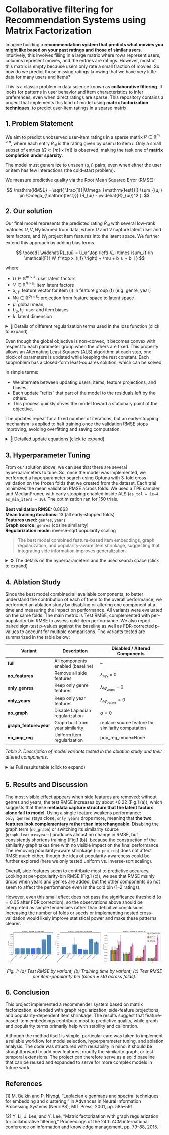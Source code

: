 # Collaborative filtering for Recommendation Systems using Matrix Factorization

Imagine building a **recommendation system that predicts what movies you might like based on your past ratings and those of similar users**. Intuitively, this involves filling in a large matrix where rows represent users, columns represent movies, and the entries are ratings. However, most of this matrix is empty because users only rate a small fraction of movies. So how do we predict those missing ratings knowing that we have very little data for many users and items?

This is a classic problem in data science known as **collaborative filtering**. It looks for patterns in user behavior and item characteristics to infer preferences, even when direct ratings are sparse. This repository contains a project that implements this kind of model using **matrix factorization techniques**, to predict user-item ratings in a sparse matrix.

## 1. Problem Statement

We aim to predict unobserved user–item ratings in a sparse matrix $R \in \mathbb{R}^{m \times n}$, where each entry $R_{ui}$ is the rating given by user $u$ to item $i$.
Only a small subset of entries ($\Omega \subset [m] \times [n]$) is observed, making the task one of **matrix completion under sparsity**.

The model must generalize to unseen $(u, i)$ pairs, even when either the user or item has few interactions (the cold-start problem).

We measure predictive quality via the Root Mean Squared Error (RMSE):

$$
\mathrm{RMSE} =
\sqrt{
\frac{1}{|\Omega_{\mathrm{test}}|}
\sum_{(u,i) \in \Omega_{\mathrm{test}}}
(R_{ui} - \widehat{R}_{ui})^2
}.
$$


## 2. Our solution

Our final model represents the predicted rating $\widehat{R}_{ui}$ with several low-rank matrices $U, V, W_f$ learned from data, where $U$ and $V$ capture latent user and item factors, and $W_f$ project item features into the latent space. We further extend this approach by adding bias terms.

$$
\boxed{
\widehat{R}_{ui} =
U_u^\top \left(
V_i \times \sum_{f \in \mathcal{F}}
  W_f^\top x_{i,f}
  \right) + \mu + b_u + b_i
}
$$

where:

- $U \in \mathbb{R}^{m \times k}$: user latent factors
- $V \in \mathbb{R}^{n \times k}$: item latent factors
- $x_{i,f}$: feature vector for item (i) in feature group (f) (e.g. genre, year)
- $W_f \in \mathbb{R}^{d_f \times k}$: projection from feature space to latent space
- $\mu$: global mean;
- $b_u, b_i$: user and item biases
- $k$: latent dimension


<details markdown="1"> 
  <summary>📘 Details of different regularization terms used in the loss function (click to expand)</summary>

The loss minimized over observed ratings is enriched with several regularization terms to incorporate side information. Some of these regularizations are optional and can be deactivated, but the most complete formula of the loss function is:

$\qquad \qquad \qquad \large \mathcal{L} = \sum_{(u,i)\in \Omega} \bigl(R_{ui} - U_u^\top (V_i + \sum_f W_f^\top x_{i,f}) - \mu - b_u - b_i \bigr)^2 -$

$\qquad \qquad \qquad \large \textcolor{teal}{-\lambda_u \lVert U \rVert_F^2 - \sum_i \lambda_{v,i} \lVert V_i \rVert_2^2} \\ \textcolor{olive}{- \sum_f \lambda_{w_f} \lVert W_f \rVert_F^2} \\ \textcolor{brown}{- \lambda_{b_u} \lVert b_u \rVert_2^2 - \lambda_{b_i} \lVert b_i \rVert_2^2 -}$

$\qquad \qquad \qquad \large \textcolor{purple}{-\alpha\mathrm{Tr}(V^\top L V)},$

where:

- $\large \textcolor{teal}{\text{User or item shrinkage } (\lambda_u, \lambda_{v,i}):}$ This is the classic $L_2$ penalty that prevents latent factors from growing arbitrarily large. It ensures that users and items with few observations don’t overfit their small amount of data. In our case, the item regularization $\lambda_{v,i}$ can optionally be scaled inversely with the item’s popularity (we trust more the popular items): $\lambda_{v,i} = \frac{\lambda_v}{\sqrt{c_i + 1}},\quad c_i = |{u : (u,i)\in\Omega}|$.

- $\large \textcolor{olive}{\text{Feature projections } (\lambda_{w_f}):}$ Each $W_f$ projects an item’s raw feature vector (e.g. genre, year) into the same latent space as $V_i$. The corresponding regularization penalizes large deviations, acting like a prior that discourages the feature mappings from dominating the latent representation. Intuitively, it keeps the learned feature influence “gentle” rather than letting side information completely override collaborative patterns.

- $\large\textcolor{brown}{\text{Bias regularization } (\lambda_{b_u}, \lambda_{b_i}):}$ These terms keep user and item biases (i.e., consistent rating offsets) from absorbing too much variance. Without this constraint, biases could fit individual noise, especially for users who rate few items. In practice, bias regularization improves the stability and convergence speed of ALS updates.

- $\large \textcolor{purple}{\text{Item similarity } (\alpha \mathrm{Tr}(V^\top L V)):}$ This is the graph Laplacian regularization, which enforces that similar items (according to metadata) should have similar embeddings. It minimizes the smoothness term: $\mathrm{Tr}(V^\top L V) = \frac{1}{2} \sum_{i,j} S_{ij}|V_i - V_j|^2$, where $S$ encodes cosine similarity between items (e.g. shared genres). In practice, it acts like a “soft constraint” that pulls neighboring movies closer in latent space, which improves cold-item generalization when side metadata are available.

</details> 

Even though the global objective is non-convex, it becomes convex with respect to each parameter group when the others are fixed. This property allows an Alternating Least Squares (ALS) algorithm: at each step, one block of parameters is updated while keeping the rest constant. Each subproblem has a closed-form least-squares solution, which can be solved.

In simple terms:

- We alternate between updating users, items, feature projections, and biases.
- Each update “refits” that part of the model to the residuals left by the others.
- This process quickly drives the model toward a stationary point of the objective.

The updates repeat for a fixed number of iterations, but an early-stopping mechanism is applied to halt training once the validation RMSE stops improving, avoiding overfitting and saving computation.

<details markdown="1"> 
  <summary>🧮 Detailed update equations (click to expand)</summary>

At each iteration, we update each parameter in turn by solving the following subproblems (with Cholesky decomposition for efficiency):

$\qquad \large U_u \leftarrow \arg\min_x \lVert r_u - Z_u x \rVert_2^2 + \lambda_u \lVert x \rVert_2^2,$

$\qquad \large V_i \leftarrow \arg\min_x \lVert r_i - U_i x \rVert_2^2 + \lambda_{v,i}\lVert x \rVert_2^2 + \alpha \psi_i(x),$

$\qquad \large W_f \leftarrow \arg\min_x \sum_{(u,i)\in\Omega} (R_{ui} - U_u^\top (V_i + \sum_{f' \ne f} W_{f'}^\top x_{i,f'}) - \mu - b_u - b_i - U_u^\top x_{i,f} x) ^2 + \lambda_{w_f} \lVert x \rVert_F^2,$

$\qquad \large b_u \leftarrow \frac{\sum_{i: (u,i)\in\Omega} (R_{ui} - U_u^\top (V_i + \sum_f W_f^\top x_{i,f}) - \mu - b_i)} {\lVert \{i: (u,i)\in\Omega\}\rVert + \lambda_{b_u}},$

$\qquad \large b_i \leftarrow \frac{\sum_{u: (u,i)\in\Omega} (R_{ui} - U_u^\top (V_i + \sum_f W_f^\top x_{i,f}) - \mu - b_u)} {\lVert \{u: (u,i)\in\Omega\}\rVert + \lambda_{b_i}},$

$\qquad \large \mu \leftarrow \frac{1}{\lVert\Omega\rVert} \sum_{(u,i)\in\Omega} (R_{ui} - U_u^\top (V_i + \sum_f W_f^\top x_{i,f}) - b_u - b_i).$

Each term above corresponds to solving a small, independent least-squares problem. Since all updates have closed-form solutions, the method avoids costly gradient computations, making ALS both stable and interpretable.

</details> 


## 3. Hyperparameter Tuning

From our solution above, we can see that there are several hyperparameters to tune. So, once the model was implemented, we performed a hyperparameter search using Optuna with 3-fold cross-validation on the frozen folds that we created from the dataset. Each trial minimizes the mean validation RMSE across folds. We used a TPE sampler and MedianPruner, with early stopping enabled inside ALS (`es_tol = 1e−4`, `es_min_iters = 10`). The optimization ran for 150 trials.

**Best validation RMSE:** 0.8663  
**Mean training iterations:** 13 (all early-stopped folds)  
**Features used:** `genres`, `years`  
**Graph source:** `genres` (cosine similarity)  
**Regularization mode:** inverse-sqrt popularity scaling

> The best model combined feature-based item embeddings, graph regularization, and popularity-aware item shrinkage, suggesting that integrating side information improves generalization.

<details> 
  <summary>⚙️ The details on the hyperparameters and the used search space (click to expand)</summary>

| Hyperparameter           | Description                                    | Search Space               |
| ------------------------ | ---------------------------------------------- | -------------------------- |
| `n_factors`              | Latent dimensionality ($k$)                         | [1, 150]                   |
| `lambda_u`, `lambda_v`   | User/item $L_2$ regularization                    | [1e−4, 1e4] (log)          |
| `lambda_bu`, `lambda_bi` | Bias regularization                            | [1e−4, 1e4] (log)          |
| `lambda_w_<f>`           | Feature regularization (for `genres`, `years`) | [1e−4, 1e4] (log)          |
| `alpha`                  | Graph regularization strength                  | [0, 100]                   |
| `S_topk`                 | Graph similarity top-K                         | [1, 610]                   |
| `S_eps`                  | Graph epsilon cutoff                           | [1e−10, 1e−4]              |
| `pop_reg_mode`           | Item popularity weighting                      | {`None`, `inverse_sqrt`}   |
| `update_w_every`         | Frequency of W updates                         | [1, 60]                    |
| `n_iters`                | Max iterations                                 | 100 (fixed because of early-stopping) |

*Table 1. Hyperparameter search space used for Optuna optimization (150 trials, 3-fold CV).*

</details> 

## 4. Ablation Study

Since the best model combined all available components, to better understand the contribution of each of them to the overall performance, we performed an ablation study by disabling or altering one component at a time and measuring the impact on performance. All variants were evaluated on the same folds. The main metric is Test RMSE, complemented with per-popularity-bin RMSE to assess cold-item performance. We also report paired sign-test p-values against the baseline as well as FDR-corrected p-values to account for multiple comparisons. The variants tested are summarized in the table below:

| Variant                         | Description                                             | Disabled / Altered Components   |
| ------------------------------- | ------------------------------------------------------- | ------------------------------- |
| **full**               | All components enabled (baseline) | –                             |
| **no_features**        | Remove all side features          | $λ_{W_f}=0$             |
| **only_genres**        | Keep only genre features          | $λ_{W_{years}}=0$         |
| **only_years**         | Keep only year features           | $λ_{W_{genres}}=0$       |
| **no_graph**           | Disable Laplacian regularization  | $α=0$                           |
| **graph_feature=year** | Graph built from year similarity  | replace source feature for similarity computation        |
| **no_pop_reg**         | Uniform item regularization       | pop_reg_mode=None            |

*Table 2. Description of model variants tested in the ablation study and their altered components.*


<details> <summary>📊 Full results table (click to expand)</summary>

| Variant               | Time |Train RMSE| Test RMSE | Cold Bin RMSE | Popular Bin RMSE | Raw p-value | FDR Corrected p-value |
| --------------------- | ---- | -|-------- | -------------- | ----------------- | ------- | --------------------- |
| **full**|37.2270 $\pm$ 5.1053 |0.7900 $\pm$ 0.0017| **0.8618 $\pm$ 0.0069**|**0.9541 $\pm$ 0.0441**|**0.8495 $\pm$ 0.0043**| | |
| **no_features**|52.3489 $\pm$ 2.4499 |**0.7083 $\pm$ 0.0017**|1.0834 $\pm$ 0.0193|1.0602 $\pm$ 0.0784|1.1109 $\pm$ 0.0327| 0.0625| 0.1250|
| **only_genres**|36.1364 $\pm$ 2.2956 |0.7869 $\pm$ 0.0017|0.8714 $\pm$ 0.0059|0.9831 $\pm$ 0.0946|0.8602 $\pm$ 0.0057| 0.0625| 0.1250|
| **only_years**|59.9810 $\pm$ 3.4902 |0.7117 $\pm$ 0.0017|1.0034 $\pm$ 0.0087|1.0191 $\pm$ 0.0484|1.0135 $\pm$ 0.0125|0.0625| 0.1250|
| **no_graph**|**26.4977 $\pm$ 1.9122** |0.7900 $\pm$ 0.0017|**0.8618 $\pm$ 0.0069**|0.9541 $\pm$ 0.0441|**0.8495 $\pm$ 0.0043**| 1.000|1.000|
| **graph_feature=year**|42.0569 $\pm$ 1.1031 |0.7900 $\pm$ 0.0017|**0.8618 $\pm$ 0.0069**|0.9541 $\pm$ 0.0441|**0.8495 $\pm$ 0.0043**| 1.000|1.000|
| **no_pop_reg**|47.1860 $\pm$ 16.5324|0.7900 $\pm$ 0.0017|**0.8618 $\pm$ 0.0069**|0.9541 $\pm$ 0.0441|**0.8495 $\pm$ 0.0043**| 1.000|1.000|

*Table 3. Quantitative results of the ablation study. Reported metrics are mean ± std across folds. “Cold Bin RMSE” refers to items with ≤2 ratings; “Popular Bin RMSE” to items with 15+ ratings.*

</details>

## 5. Results and Discussion

The most visible effect appears when side features are removed: without genres and years, the test RMSE increases by about +0.22 (Fig.1 (a)), which suggests that these **metadata capture structure that the latent factors alone fail to model**. Using a single feature weakens performance: `only_genres` stays close, `only_years` drops more, meaning that **the two features look complementary rather than interchangeable**. Disabling the graph term (`no_graph`) or switching its similarity source (`graph_feature=years`) produces almost no change in RMSE, but consistently shortens training (Fig.1 (b)), because the construction of the similarity graph takes time with no visible impact on the final performance. The removing popularity-aware shrinkage (`no_pop_reg`) does not affect RMSE much either, though the idea of popularity-awareness could be further explored (here we only tested uniform vs. inverse-sqrt scaling).

Overall, side features seem to contribute most to predictive accuracy. Looking at per-popularity-bin RMSE (Fig.1 (c)), we see that RMSE mainly drops when years and genres are added, but the other components do not seem to affect the performance even in the cold bin (1–2 ratings).

However, even this small effect does not pass the significance threshold ($\alpha = 0.05$ after FDR correction), so the observations above should be interpreted as simple tendencies rather than definitive conclusions. Increasing the number of folds or seeds or implementing nested cross-validation would likely improve statistical power and make these patterns clearer.

<p align="center">
  <img src="assets/rmse_bar.png" width="29%" />
  <img src="assets/time_bar.png" width="29%" />
  <img src="assets/bins_grouped_bars.png" width="37.5%" />
</p>
<p align="center">
  <em>Fig. 1: (a) Test RMSE by variant; (b) Training time by variant; (c) Test RMSE per item-popularity bin (mean ± std across folds).</em>
</p>

## 6. Conclusion

This project implemented a recommender system based on matrix factorization, extended with graph regularization, side-feature projections, and popularity-dependent item shrinkage. The results suggest that feature-based item embeddings contribute most to predictive quality, while graph and popularity terms primarily help with stability and calibration.

Although the method itself is simple, particular care was taken to implement a reliable workflow for model selection, hyperparameter tuning, and ablation analysis. The code was structured with reusability in mind: it should be straightforward to add new features, modify the similarity graph, or test temporal extensions. The project can therefore serve as a solid baseline that can be reused and expanded to serve for more complex models in future work.

## References
[1] M. Belkin and P. Niyogi, “Laplacian eigenmaps and spectral techniques for embedding and clustering,” in Advances in Neural Information Processing Systems (NeurIPS), MIT Press, 2001, pp. 585–591.

[2] Y. Li, J. Lee, and Y. Lee, “Matrix factorization with graph regularization for collaborative filtering,” Proceedings of the 24th ACM international conference on information and knowledge management, pp. 79–88, 2015.
